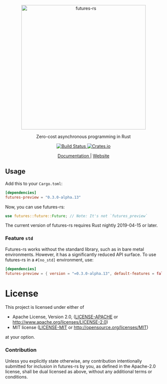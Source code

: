 <p align="center">
  <img alt="futures-rs" src="https://raw.githubusercontent.com/rust-lang-nursery/futures-rs/gh-pages/assets/images/futures-rs-logo.svg?sanitize=true" width="400">
</p>

<p align="center">
  Zero-cost asynchronous programming in Rust
</p>

<p align="center">
  <a href="https://travis-ci.com/rust-lang-nursery/futures-rs">
    <img alt="Build Status" src="https://travis-ci.com/rust-lang-nursery/futures-rs.svg?branch=master">
  </a>

  <a href="https://crates.io/crates/futures-preview">
    <img alt="Crates.io" src="https://img.shields.io/crates/v/futures-preview.svg">
  </a>
</p>

<p align="center">
  <a href="https://rust-lang-nursery.github.io/futures-api-docs/0.3.0-alpha.13/futures/">
    Documentation
  </a> | <a href="https://rust-lang-nursery.github.io/futures-rs/">
    Website
  </a>
</p>

## Usage

Add this to your `Cargo.toml`:

```toml
[dependencies]
futures-preview = "0.3.0-alpha.13"
```

Now, you can use futures-rs:

```rust
use futures::future::Future; // Note: It's not `futures_preview`
```

The current version of futures-rs requires Rust nightly 2019-04-15 or later.

### Feature `std`

Futures-rs works without the standard library, such as in bare metal environments.
However, it has a significantly reduced API surface. To use futures-rs in
a `#[no_std]` environment, use:

```toml
[dependencies]
futures-preview = { version = "=0.3.0-alpha.13", default-features = false }
```

# License

This project is licensed under either of

 * Apache License, Version 2.0, ([LICENSE-APACHE](LICENSE-APACHE) or
   http://www.apache.org/licenses/LICENSE-2.0)
 * MIT license ([LICENSE-MIT](LICENSE-MIT) or
   http://opensource.org/licenses/MIT)

at your option.

### Contribution

Unless you explicitly state otherwise, any contribution intentionally submitted
for inclusion in futures-rs by you, as defined in the Apache-2.0 license, shall be
dual licensed as above, without any additional terms or conditions.
